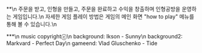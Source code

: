 
**\n
주문을 받고, 인형을 만들고, 주문을 완료하고 수익을 창출하며 인형공방을 운영하는 게임입니다.\n
자세한 게임 플레이 방법은 게임의 메인 화면 "how to play" 메뉴를 통해 볼 수 있습니다.\n

***\n
music copyrightⓒ\n
background: Ikson - Sunny\n
background2: Markvard - Perfect Day\n
gameend: Vlad Gluschenko - Tide

